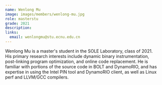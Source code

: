 ```yaml
---
name: Wenlong Mu
image: images/members/wenlong-mu.jpg
role: masterstu
grade: 2021
description: 
links:
  email: wenlongmu@stu.ecnu.edu.cn
---
```


Wenlong Mu is a master's student in the SOLE Laboratory, class of 2021. His primary research interests include dynamic binary instrumentation, post-linking program optimization, and online code replacement. He is familiar with portions of the source code in BOLT and DynamoRIO, and has expertise in using the Intel PIN tool and DynamoRIO client, as well as Linux perf and LLVM/GCC compilers.
